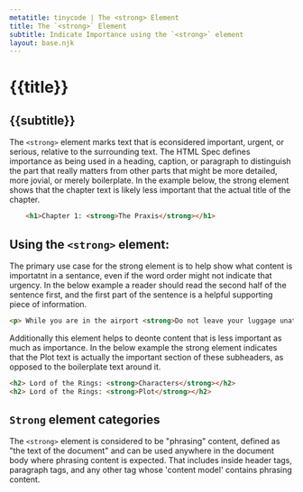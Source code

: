 ```yaml
---
metatitle: tinycode | The <strong> Element
title: The `<strong>` Element
subtitle: Indicate Importance using the `<strong>` element
layout: base.njk
---
```

# {{title}}
## {{subtitle}}

The `<strong>` element marks text that is econsidered important, urgent, or serious, relative to the surrounding text. The HTML Spec defines importance as being used in a heading, caption, or paragraph to distinguish the part that really matters from other parts that might be more detailed, more jovial, or merely boilerplate. In the example below, the strong element shows that the chapter text is likely less important that the actual title of the chapter.


```html
    <h1>Chapter 1: <strong>The Praxis</strong></h1>
```


## Using the `<strong>` element:

The primary use case for the strong element is to help show what content is importatnt in a sentance, even if the word order might not indicate that urgency. In the below example a reader should read the second half of the sentence first, and the first part of the sentence is a helpful supporting piece of information.

```html
<p> While you are in the airport <strong>Do not leave your luggage unattended</strong></p>
```
Additionally this element helps to deonte content that is less important as much as importance. In the below example the strong element indicates that the Plot text is actually the important section of these subheaders, as opposed to the boilerplate text around it. 

```html
<h2> Lord of the Rings: <strong>Characters</strong></h2>
<h2> Lord of the Rings: <strong>Plot</strong></h2>
```

## `Strong` element categories
The `<strong>` element is considered to be "phrasing" content, defined as "the text of the document" and can be used anywhere in the document body where phrasing content is expected. That includes inside header tags, paragraph tags, and any other tag whose 'content model' contains phrasing content.
